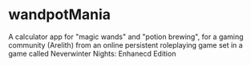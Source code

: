 # wandpotMania
A calculator app for "magic wands" and "potion brewing", for a gaming community (Arelith) from an online persistent roleplaying game set in a game called Neverwinter Nights: Enhanecd Edition

